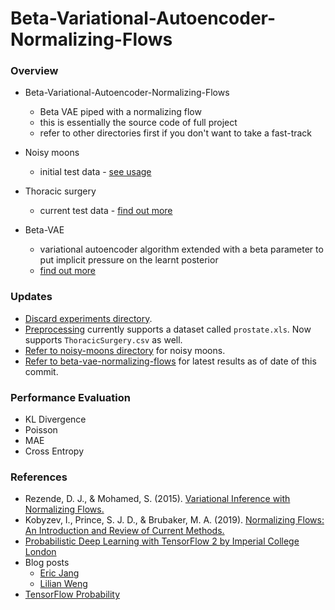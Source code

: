 # Beta-Variational-Autoencoder-Normalizing-Flows

### Overview
* Beta-Variational-Autoencoder-Normalizing-Flows
  * Beta VAE piped with a normalizing flow
  * this is essentially the source code of full project
  * refer to other directories first if you don't want to take a fast-track

* Noisy moons
  * initial test data - [see usage](https://scikit-learn.org/stable/modules/generated/sklearn.datasets.make_moons.html)

* Thoracic surgery 
  * current test data - [find out more](https://www.kaggle.com/sid321axn/thoraric-surgery)

* Beta-VAE 
  * variational autoencoder algorithm extended with a beta parameter to put implicit pressure on the learnt posterior
  * [find out more](https://paperswithcode.com/method/beta-vae)

### Updates 
* [Discard experiments directory](https://github.com/kaanguney/normalizing_flows/tree/main/notebooks/experiments).
* [Preprocessing](https://github.com/kaanguney/normalizing_flows/tree/main/scripts/preprocessing) currently supports a dataset called `prostate.xls`. Now supports `ThoracicSurgery.csv` as well.
* [Refer to noisy-moons directory](https://github.com/kaanguney/normalizing_flows/tree/main/noisy-moons) for noisy moons.
* [Refer to beta-vae-normalizing-flows](https://github.com/kaanguney/normalizing_flows/tree/main/beta-vae-normalizing-flows) for latest results as of date of this commit.
  
### Performance Evaluation 
  * KL Divergence
  * Poisson
  * MAE
  * Cross Entropy

### References
* Rezende, D. J., & Mohamed, S. (2015). [Variational Inference with Normalizing Flows.](https://arxiv.org/abs/1505.05770v6)
* Kobyzev, I., Prince, S. J. D., & Brubaker, M. A. (2019). [Normalizing Flows: An Introduction and Review of Current Methods.](https://arxiv.org/abs/1908.09257v4)
* [Probabilistic Deep Learning with TensorFlow 2 by Imperial College London](https://www.coursera.org/learn/probabilistic-deep-learning-with-tensorflow2)
* Blog posts
  * [Eric Jang](https://github.com/ericjang/normalizing-flows-tutorial)
  * [Lilian Weng](https://lilianweng.github.io/lil-log/2018/10/13/flow-based-deep-generative-models.html)
* [TensorFlow Probability](https://www.tensorflow.org/probability)
